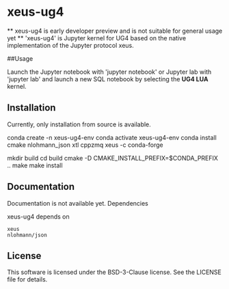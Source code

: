 # xeus-ug4

**  xeus-ug4 is early developer preview and is not suitable for general usage yet ** 
'xeus-ug4' is Jupyter kernel for UG4 based on the native implementation of the Jupyter protocol xeus.

##Usage

Launch the Jupyter notebook with 'jupyter notebook' or Jupyter lab with 'jupyter lab' and launch a new SQL notebook by selecting the **UG4 LUA**  kernel.


## Installation

Currently, only installation from source is available.


conda create -n xeus-ug4-env
conda activate xeus-ug4-env
conda install cmake nlohmann_json xtl cppzmq xeus -c conda-forge

mkdir build
cd build
cmake -D CMAKE_INSTALL_PREFIX=$CONDA_PREFIX ..
make
make install

## Documentation

Documentation is not available yet.
Dependencies

xeus-ug4 depends on

    xeus
    nlohmann/json
    

## License

This software is licensed under the BSD-3-Clause license. See the LICENSE file for details.
